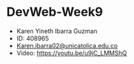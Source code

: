 # DevWeb-Week9
* Karen Yineth Ibarra Guzman
* ID: 408965
* Karen.ibarra02@unicatolica.edu.co
* Video: https://youtu.be/u9jC_LMMShQ

